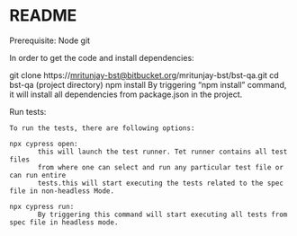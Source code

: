 # README #

Prerequisite:
Node
git

In order to get the code and install dependencies:

git clone https://mritunjay-bst@bitbucket.org/mritunjay-bst/bst-qa.git
cd bst-qa (project directory)
npm install
	By triggering “npm install” command, it will install all dependencies 
      from package.json in the project.

Run tests:

	To run the tests, there are following options:
	
	npx cypress open: 
		   this will launch the test runner. Tet runner contains all test files  
           from where one can select and run any particular test file or can run entire 
           tests.this will start executing the tests related to the spec file in non-headless Mode.
		   
	npx cypress run:
	       By triggering this command will start executing all tests from spec file in headless mode.


	
